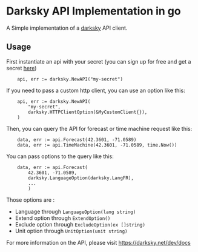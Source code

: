 # Darksky API Implementation in go

A Simple implementation of a [darksky](https://darksky.net) API client.

## Usage

First instantiate an api with your secret (you can sign up for free and get a secret [here](https://darksky.net))
```
    api, err := darksky.NewAPI("my-secret")
```
If you need to pass a custom http client, you can use an option like this:
```
    api, err := darksky.NewAPI(
        "my-secret",
        darksky.HTTPClientOption(&MyCustomClient{}),
    )
```
Then, you can query the API for forecast or time machine request like this:

```
    data, err := api.Forecast(42.3601, -71.0589)
    data, err := api.TimeMachine(42.3601, -71.0589, time.Now())
```

You can pass options to the query like this:

```
    data, err := api.Forecast(
        42.3601, -71.0589,
        darksky.LanguageOption(darksky.LangFR),
        ...
        )
```

Those options are :
- Language through `LanguageOption(lang string)`
- Extend option through `ExtendOption()`
- Exclude option through `ExcludeOption(ex []string)`
- Unit option through `UnitOption(unit string)`

For more information on the API, please visit https://darksky.net/dev/docs
